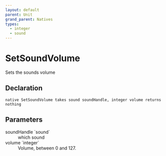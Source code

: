 ```yaml
---
layout: default
parent: Unit
grand_parent: Natives
types:
  - integer
  - sound
---
```


# SetSoundVolume
Sets the sounds volume

## Declaration

```
native SetSoundVolume takes sound soundHandle, integer volume returns nothing
```

## Parameters
<dl>
  <dt>soundHandle `sound`</dt>
  <dd>which sound</dd>

  <dt>volume `integer`</dt>
  <dd>Volume, between 0 and 127.</dd>
</dl>